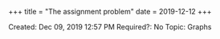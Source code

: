 +++
title = "The assignment problem"
date = 2019-12-12
+++


Created: Dec 09, 2019 12:57 PM
Required?: No
Topic: Graphs
